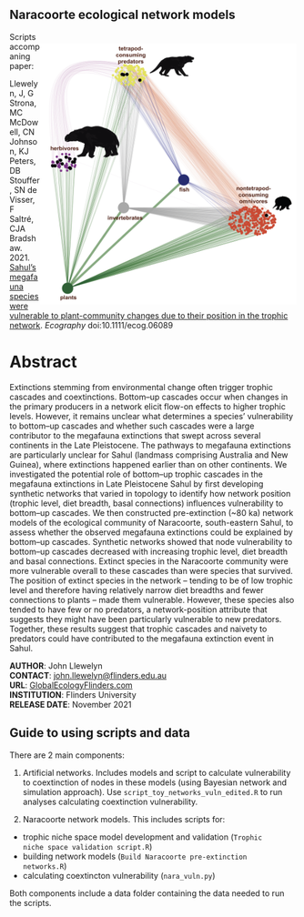 ## Naracoorte ecological network models
<img align="right" src="Naracoorte network.png" alt="Naracoorte Ecological Network" width="450" style="margin-top: 20px">

Scripts accompaning paper:

Llewelyn, J, G Strona, MC McDowell, CN Johnson, KJ Peters, DB Stouffer, SN de Visser, F Saltré, CJA Bradshaw. 2021. [Sahul’s megafauna species were vulnerable to plant-community changes due to their position in the trophic network](http://doi.org/10.1111/ecog.06089). <em>Ecography</em> doi:10.1111/ecog.06089

# Abstract
Extinctions stemming from environmental change often trigger trophic cascades and coextinctions. Bottom–up cascades occur when changes in the primary producers in a
network elicit flow-on effects to higher trophic levels. However, it remains unclear what determines a species’ vulnerability to bottom–up cascades and whether such cascades were a large contributor to the megafauna extinctions that swept across several continents in the Late Pleistocene. The pathways to megafauna extinctions are particularly unclear for Sahul (landmass comprising Australia and New Guinea), where extinctions happened earlier than on other continents. We investigated the potential role of bottom–up trophic cascades in the megafauna extinctions in Late Pleistocene Sahul by first developing synthetic networks that varied in topology to identify how network position (trophic level, diet breadth, basal connections) influences vulnerability to bottom–up cascades. We then constructed pre-extinction (~80 ka) network models of the ecological community of Naracoorte, south-eastern Sahul, to assess whether the observed megafauna extinctions could be explained by bottom–up cascades. Synthetic networks showed that node vulnerability to bottom–up cascades decreased with increasing trophic level, diet breadth and basal connections. Extinct species in the Naracoorte community were more vulnerable overall to these cascades than were species that survived. The position of extinct species in the network – tending to be of low trophic level and therefore having relatively narrow diet breadths and fewer connections to plants – made them vulnerable. However, these species also tended to have few or no predators, a network-position attribute that suggests they might have been particularly vulnerable to new predators. Together, these results suggest that trophic cascades and naivety to predators could have contributed to the megafauna extinction event in Sahul.

<strong>AUTHOR</strong>: John Llewelyn<br>
<strong>CONTACT</strong>: john.llewelyn@flinders.edu.au<br>
<strong>URL</strong>: <a href="http://GlobalEcologyFlinders.com">GlobalEcologyFlinders.com</a><br>
<strong>INSTITUTION</strong>: Flinders University<br>
<strong>RELEASE DATE</strong>: November 2021

## Guide to using scripts and data 

There are 2 main components:

1. Artificial networks. Includes models and script to calculate vulnerability to coextinction of nodes in these models (using Bayesian network and simulation approach). Use <code>script_toy_networks_vuln_edited.R</code> to run analyses calculating coextinction vulnerability.

2. Naracoorte network models. This includes scripts for:
- trophic niche space model development and validation (<code>Trophic niche space validation script.R</code>)
- building network models (<code>Build Naracoorte pre-extinction networks.R</code>)
- calculating coextincton vulnerability (<code>nara_vuln.py</code>)

Both components include a data folder containing the data needed to run the scripts.
